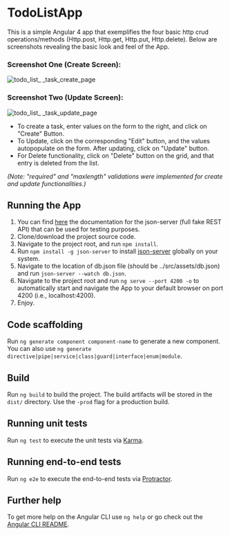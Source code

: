 # TodoListApp

This is a simple Angular 4 app that exemplifies the four basic http crud operations/methods (Http.post, Http.get, Http.put, Http.delete). Below are screenshots revealing the basic look and feel of the App. 

### Screenshot One (Create Screen):
![todo_list_ _task_create_page](https://user-images.githubusercontent.com/17477556/36068903-51222e66-0ea5-11e8-895d-24784d4a4b4f.png)

### Screenshot Two (Update Screen):
![todo_list_ _task_update_page](https://user-images.githubusercontent.com/17477556/36069176-4f1e5c84-0eaa-11e8-889b-48f62b6fd371.png)

- To create a task, enter values on the form to the right, and click on "Create" Button. 
- To Update, click on the corresponding "Edit" button, and the values autopopulate on the form. After updating, click on "Update" button. 
- For Delete functionality, click on "Delete" button on the grid, and that entry is deleted from the list. 

*(Note: "required" and "maxlength" validations were implemented for create and update functionalities.)*


## Running the App
1. You can find [here](https://github.com/typicode/json-server) the documentation for the json-server (full fake REST API) that can be used for testing purposes. 
2. Clone/download the project source code.
3. Navigate to the project root, and run `npm install`.
4. Run `npm install -g json-server` to install [json-server](https://github.com/typicode/json-server) globally on your system.
5. Navigate to the location of db.json file (should be ../src/assets/db.json) and run `json-server --watch db.json`.
6. Navigate to the project root and run `ng serve --port 4200 -o` to automatically start and navigate the App to your default browser on port 4200 (i.e., localhost:4200).
7. Enjoy.


## Code scaffolding

Run `ng generate component component-name` to generate a new component. You can also use `ng generate directive|pipe|service|class|guard|interface|enum|module`.

## Build

Run `ng build` to build the project. The build artifacts will be stored in the `dist/` directory. Use the `-prod` flag for a production build.

## Running unit tests

Run `ng test` to execute the unit tests via [Karma](https://karma-runner.github.io).

## Running end-to-end tests

Run `ng e2e` to execute the end-to-end tests via [Protractor](http://www.protractortest.org/).

## Further help

To get more help on the Angular CLI use `ng help` or go check out the [Angular CLI README](https://github.com/angular/angular-cli/blob/master/README.md).
